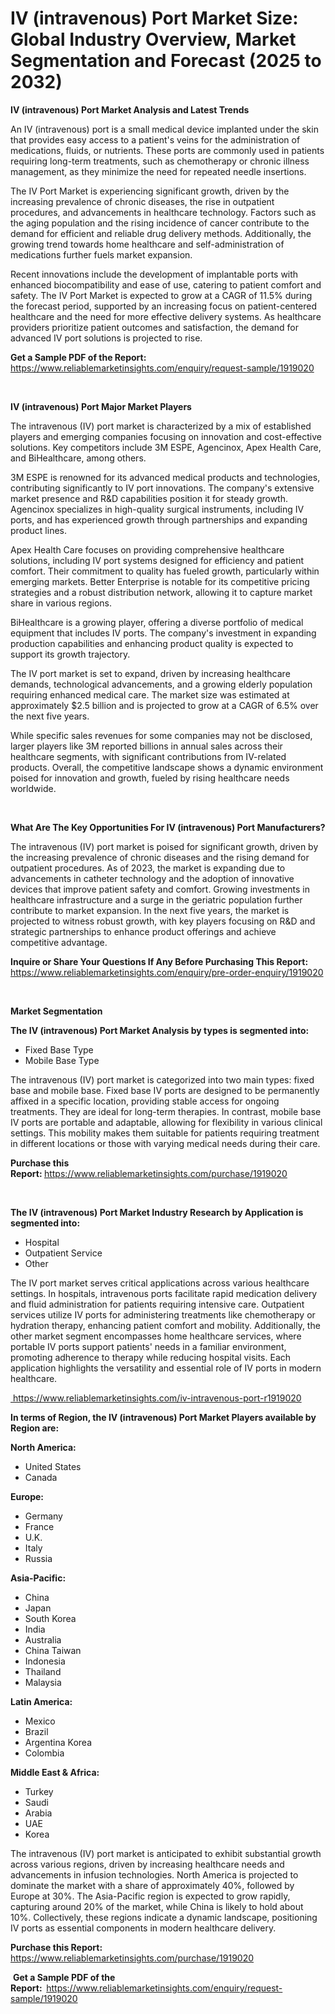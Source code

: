 <p><h1>IV (intravenous) Port Market Size: Global Industry Overview, Market Segmentation and Forecast (2025 to 2032)</h1></p><p><strong>IV (intravenous) Port Market Analysis and Latest Trends</strong></p>
<p><p>An IV (intravenous) port is a small medical device implanted under the skin that provides easy access to a patient's veins for the administration of medications, fluids, or nutrients. These ports are commonly used in patients requiring long-term treatments, such as chemotherapy or chronic illness management, as they minimize the need for repeated needle insertions.</p><p>The IV Port Market is experiencing significant growth, driven by the increasing prevalence of chronic diseases, the rise in outpatient procedures, and advancements in healthcare technology. Factors such as the aging population and the rising incidence of cancer contribute to the demand for efficient and reliable drug delivery methods. Additionally, the growing trend towards home healthcare and self-administration of medications further fuels market expansion.</p><p>Recent innovations include the development of implantable ports with enhanced biocompatibility and ease of use, catering to patient comfort and safety. The IV Port Market is expected to grow at a CAGR of 11.5% during the forecast period, supported by an increasing focus on patient-centered healthcare and the need for more effective delivery systems. As healthcare providers prioritize patient outcomes and satisfaction, the demand for advanced IV port solutions is projected to rise.</p></p>
<p><strong>Get a Sample PDF of the Report:&nbsp;</strong> <a href="https://www.reliablemarketinsights.com/enquiry/request-sample/1919020?utm_campaign=2609&utm_medium=2&utm_source=Github&utm_content=ia&utm_term=16042025&utm_id=iv-intravenous-port">https://www.reliablemarketinsights.com/enquiry/request-sample/1919020</a></p>
<p>&nbsp;</p>
<p><strong>IV (intravenous) Port Major Market Players</strong></p>
<p><p>The intravenous (IV) port market is characterized by a mix of established players and emerging companies focusing on innovation and cost-effective solutions. Key competitors include 3M ESPE, Agencinox, Apex Health Care, and BiHealthcare, among others. </p><p>3M ESPE is renowned for its advanced medical products and technologies, contributing significantly to IV port innovations. The company's extensive market presence and R&D capabilities position it for steady growth. Agencinox specializes in high-quality surgical instruments, including IV ports, and has experienced growth through partnerships and expanding product lines.</p><p>Apex Health Care focuses on providing comprehensive healthcare solutions, including IV port systems designed for efficiency and patient comfort. Their commitment to quality has fueled growth, particularly within emerging markets. Better Enterprise is notable for its competitive pricing strategies and a robust distribution network, allowing it to capture market share in various regions.</p><p>BiHealthcare is a growing player, offering a diverse portfolio of medical equipment that includes IV ports. The company's investment in expanding production capabilities and enhancing product quality is expected to support its growth trajectory.</p><p>The IV port market is set to expand, driven by increasing healthcare demands, technological advancements, and a growing elderly population requiring enhanced medical care. The market size was estimated at approximately $2.5 billion and is projected to grow at a CAGR of 6.5% over the next five years.</p><p>While specific sales revenues for some companies may not be disclosed, larger players like 3M reported billions in annual sales across their healthcare segments, with significant contributions from IV-related products. Overall, the competitive landscape shows a dynamic environment poised for innovation and growth, fueled by rising healthcare needs worldwide.</p></p>
<p>&nbsp;</p>
<p><strong>What Are The Key Opportunities For IV (intravenous) Port Manufacturers?</strong></p>
<p><p>The intravenous (IV) port market is poised for significant growth, driven by the increasing prevalence of chronic diseases and the rising demand for outpatient procedures. As of 2023, the market is expanding due to advancements in catheter technology and the adoption of innovative devices that improve patient safety and comfort. Growing investments in healthcare infrastructure and a surge in the geriatric population further contribute to market expansion. In the next five years, the market is projected to witness robust growth, with key players focusing on R&D and strategic partnerships to enhance product offerings and achieve competitive advantage.</p></p>
<p><strong>Inquire or Share Your Questions If Any Before Purchasing This Report:</strong> <a href="https://www.reliablemarketinsights.com/enquiry/pre-order-enquiry/1919020?utm_campaign=2609&utm_medium=2&utm_source=Github&utm_content=ia&utm_term=16042025&utm_id=iv-intravenous-port">https://www.reliablemarketinsights.com/enquiry/pre-order-enquiry/1919020</a></p>
<p>&nbsp;</p>
<p><strong>Market Segmentation</strong></p>
<p><strong>The IV (intravenous) Port Market Analysis by types is segmented into:</strong></p>
<p><ul><li>Fixed Base Type</li><li>Mobile Base Type</li></ul></p>
<p><p>The intravenous (IV) port market is categorized into two main types: fixed base and mobile base. Fixed base IV ports are designed to be permanently affixed in a specific location, providing stable access for ongoing treatments. They are ideal for long-term therapies. In contrast, mobile base IV ports are portable and adaptable, allowing for flexibility in various clinical settings. This mobility makes them suitable for patients requiring treatment in different locations or those with varying medical needs during their care.</p></p>
<p><strong>Purchase this Report:&nbsp;</strong><a href="https://www.reliablemarketinsights.com/purchase/1919020?utm_campaign=2609&utm_medium=2&utm_source=Github&utm_content=ia&utm_term=16042025&utm_id=iv-intravenous-port">https://www.reliablemarketinsights.com/purchase/1919020</a></p>
<p>&nbsp;</p>
<p><strong>The IV (intravenous) Port Market Industry Research by Application is segmented into:</strong></p>
<p><ul><li>Hospital</li><li>Outpatient Service</li><li>Other</li></ul></p>
<p><p>The IV port market serves critical applications across various healthcare settings. In hospitals, intravenous ports facilitate rapid medication delivery and fluid administration for patients requiring intensive care. Outpatient services utilize IV ports for administering treatments like chemotherapy or hydration therapy, enhancing patient comfort and mobility. Additionally, the other market segment encompasses home healthcare services, where portable IV ports support patients' needs in a familiar environment, promoting adherence to therapy while reducing hospital visits. Each application highlights the versatility and essential role of IV ports in modern healthcare.</p></p>
<p><a href="https://www.reliablemarketinsights.com/iv-intravenous-port-r1919020?utm_campaign=2609&utm_medium=2&utm_source=Github&utm_content=ia&utm_term=16042025&utm_id=iv-intravenous-port">&nbsp;https://www.reliablemarketinsights.com/iv-intravenous-port-r1919020</a></p>
<p><strong>In terms of Region, the IV (intravenous) Port Market Players available by Region are:</strong></p>
<p>
    <p> <strong> North America: </strong>
        <ul>
            <li>United States</li>
            <li>Canada</li>
        </ul>
        </p> 
    <p> <strong> Europe: </strong>
        <ul>
            <li>Germany</li>
            <li>France</li>
            <li>U.K.</li>
            <li>Italy</li>
            <li>Russia</li>
        </ul>
        </p> 
    <p> <strong> Asia-Pacific: </strong>
        <ul>
            <li>China</li>
            <li>Japan</li>
            <li>South Korea</li>
            <li>India</li>
            <li>Australia</li>
            <li>China Taiwan</li>
            <li>Indonesia</li>
            <li>Thailand</li>
            <li>Malaysia</li>
        </ul>
        </p> 
    <p> <strong> Latin America: </strong>
        <ul>
            <li>Mexico</li>
            <li>Brazil</li>
            <li>Argentina Korea</li>
            <li>Colombia</li>
        </ul>
        </p> 
    <p> <strong> Middle East & Africa: </strong>
        <ul>
            <li>Turkey</li>
            <li>Saudi</li>
            <li>Arabia</li>
            <li>UAE</li>
            <li>Korea</li>
        </ul>
    </p>
    </p>
<p><p>The intravenous (IV) port market is anticipated to exhibit substantial growth across various regions, driven by increasing healthcare needs and advancements in infusion technologies. North America is projected to dominate the market with a share of approximately 40%, followed by Europe at 30%. The Asia-Pacific region is expected to grow rapidly, capturing around 20% of the market, while China is likely to hold about 10%. Collectively, these regions indicate a dynamic landscape, positioning IV ports as essential components in modern healthcare delivery.</p></p>
<p><strong>Purchase this Report: </strong><a href="https://www.reliablemarketinsights.com/purchase/1919020?utm_campaign=2609&utm_medium=2&utm_source=Github&utm_content=ia&utm_term=16042025&utm_id=iv-intravenous-port">https://www.reliablemarketinsights.com/purchase/1919020</a></p>
<p>&nbsp;<strong>Get a Sample PDF of the Report:&nbsp;&nbsp;</strong><a href="https://www.reliablemarketinsights.com/enquiry/request-sample/1919020?utm_campaign=2609&utm_medium=2&utm_source=Github&utm_content=ia&utm_term=16042025&utm_id=iv-intravenous-port">https://www.reliablemarketinsights.com/enquiry/request-sample/1919020</a></p>
<p><strong></strong></p>
<p><p></p><p></p><p></p></p>